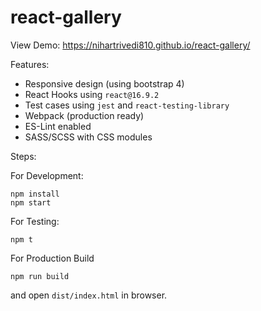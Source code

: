# react-gallery

View Demo: https://nihartrivedi810.github.io/react-gallery/

Features:
- Responsive design (using bootstrap 4)
- React Hooks using `react@16.9.2`
- Test cases using `jest` and `react-testing-library`
- Webpack (production ready)
- ES-Lint enabled
- SASS/SCSS with CSS modules


Steps:

For Development:

```
npm install
npm start
```

For Testing:

```
npm t
```

For Production Build

```
npm run build
```

and open `dist/index.html` in browser.
